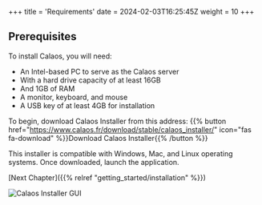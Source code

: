 +++
title = 'Requirements'
date = 2024-02-03T16:25:45Z
weight = 10
+++

## Prerequisites

To install Calaos, you will need:

- An Intel-based PC to serve as the Calaos server
- With a hard drive capacity of at least 16GB
- And 1GB of RAM
- A monitor, keyboard, and mouse
- A USB key of at least 4GB for installation

To begin, download Calaos Installer from this address: {{% button href="https://www.calaos.fr/download/stable/calaos_installer/" icon="fas fa-download" %}}Download Calaos Installer{{% /button %}}

This installer is compatible with Windows, Mac, and Linux operating systems. Once downloaded, launch the application.

[Next Chapter]({{% relref "getting_started/installation" %}})

![Calaos Installer GUI](/en/getting_started/images/calaos_installer_empty.png?width=50pc)